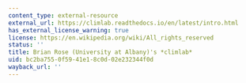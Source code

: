 ```yaml
---
content_type: external-resource
external_url: https://climlab.readthedocs.io/en/latest/intro.html
has_external_license_warning: true
license: https://en.wikipedia.org/wiki/All_rights_reserved
status: ''
title: Brian Rose (University at Albany)'s *climlab*
uid: bc2ba755-0f59-41e1-8c0d-02e232344f0d
wayback_url: ''
---
```

